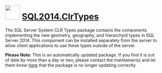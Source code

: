 # <img src="https://cdn.jsdelivr.net/gh/mkevenaar/chocolatey-packages@6c6e62dd16bdf806de921908360588e1a7ed7722/icons/SQL2014.ClrTypes.png" width="48" height="48"/> [SQL2014.ClrTypes](https://community.chocolatey.org/packages/SQL2014.ClrTypes)

The SQL Server System CLR Types package contains the components implementing the new geometry, geography, and hierarchyid types in SQL Server 2014. This component can be installed separately from the server to allow client applications to use these types outside of the server.

**Please Note**: This is an automatically updated package. If you find it is
out of date by more than a day or two, please contact the maintainer(s) and
let them know [here](https://github.com/mkevenaar/chocolatey-packages/issues) that the package is no longer updating correctly.

